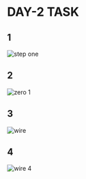 # DAY-2 TASK

## 1
![step one](https://github.com/user-attachments/assets/9e756586-54ba-466a-a441-5ed78b4ef134)
## 2
![zero 1](https://github.com/user-attachments/assets/3010535a-41eb-4066-8c72-9900ded15798)
## 3
![wire](https://github.com/user-attachments/assets/3ceb6fb6-128c-4762-b5b0-020fb36c4d76)
## 4
![wire 4](https://github.com/user-attachments/assets/964c05c6-3702-4fd8-a128-ecf20d24e2c1)

